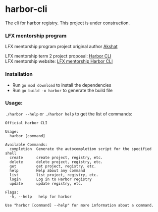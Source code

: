# harbor-cli
The cli for harbor registry. This project is under construction.

### LFX mentorship program

LFX mentorship program project original author [Akshat](https://github.com/akshatdalton) 

LFX mentorship term 2 project proposal: [Harbor CLI](https://github.com/cncf/mentoring/tree/main/programs/lfx-mentorship/2023/01-Mar-May#an-official-golang-api-client-and-cli-for-harbor)
<br>
LFX mentorship website: [LFX mentorship Harbor CLI](https://mentorship.lfx.linuxfoundation.org/project/7e8cb88a-5b37-471c-8db8-e11907b5a661)

### Installation
- Run `go mod download` to install the dependencies
- Run `go build -o harbor` to generate the build file

### Usage:

`./harbor --help` or `./harbor help` to get the list of commands:
```shell
Official Harbor CLI

Usage:
  harbor [command]

Available Commands:
  completion  Generate the autocompletion script for the specified shell
  create      create project, registry, etc.
  delete      delete project, registry, etc.
  get         get project, registry, etc.
  help        Help about any command
  list        list project, registry, etc.
  login       Log in to Harbor registry
  update      update registry, etc.

Flags:
  -h, --help   help for harbor

Use "harbor [command] --help" for more information about a command.
```
